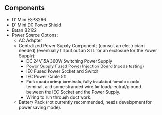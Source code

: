 ## Components
  - D1 Mini ESP8266
  - D1 Mini DC Power Shield
  - Batan B2122
  - Power Source Options:
      - AC Adapter
      - Centralized Power Supply Components (consult an electrician if needed) (eventually I'll put out an STL for an enclosure for the Power Supply):
          - DC 24V15A 360W Switching Power Supply
          - [Power Supply Fused Power Injection Board](https://www.holidaycoro.com/product-p/1308.htm) (needs testing)
          - IEC Fused Power Socket and Switch
          - IEC Power Cable 5ft
          - Fork spade crimp terminals, fully insulated female spade terminal, and some stranded wire for load/neutral/ground between the IEC Socket and the Power Supply.
          - [Wiring to run through duct work](https://github.com/TonyBrobston/yet-another-smart-vent/issues/7#issuecomment-1221660336).
      - Battery Pack (not currently recommended, needs development for power saving mode).
